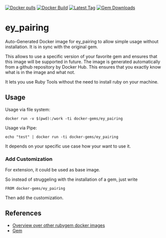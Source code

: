 [![Docker pulls](https://img.shields.io/docker/pulls/rubygem/ey_pairing.svg)](https://hub.docker.com/r/rubygem/ey_pairing/)
[![Docker Build](https://img.shields.io/docker/automated/rubygem/ey_pairing.svg)](https://hub.docker.com/r/rubygem/ey_pairing/)
[![Latest Tag](https://img.shields.io/github/tag/docker-rubygem/ey_pairing.svg)](https://hub.docker.com/r/rubygem/ey_pairing/)
[![Gem Downloads](https://img.shields.io/gem/dt/ey_pairing.svg)](https://rubygems.org/gems/ey_pairing/)
# ey_pairing

Auto-Generated Docker image for ey_pairing to allow simple usage without installation.
It is in sync with the original gem.

This allows to use a specific version of your favorite gem and ensures that this image will be supported in future.
The image is generated automatically from a github repository by Docker Hub.
This ensures that you exactly know what is in the image and what not.

It lets you use Ruby Tools without the need to install ruby on your machine.

## Usage

Usage via file system:

`docker run -v $(pwd):/work -ti docker-gems/ey_pairing`

Usage via Pipe:

`echo "test" | docker run -ti docker-gems/ey_pairing`

It depends on your specific use case how your want to use it.

### Add Customization

For extension, it could be used as base image.

So instead of struggeling with the installation of a gem, just write

`FROM docker-gems/ey_pairing`

Then add the customization.

## References

 - [Overview over other rubygem docker images](https://github.com/thinkbot/docker-rubygem)
 - [Gem](https://rubygems.org/gems/ey_pairing/)
